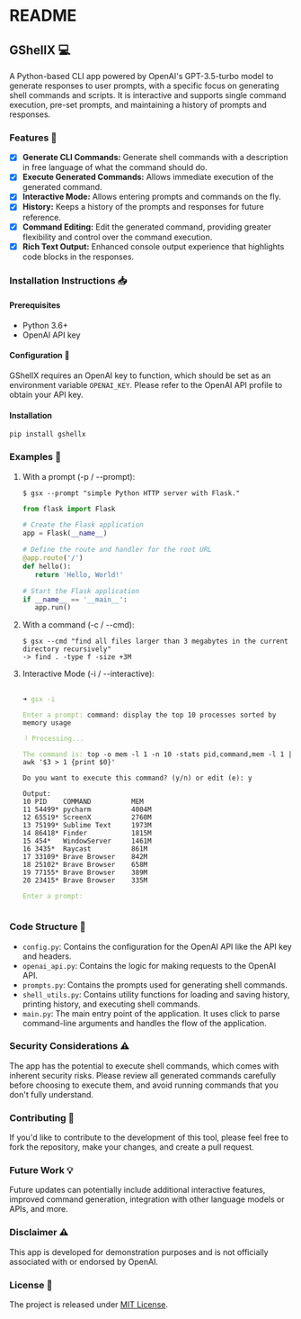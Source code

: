 # README

## GShellX 💻

A Python-based CLI app powered by OpenAI's GPT-3.5-turbo model to generate responses to user prompts, with a specific focus on generating shell commands and scripts.
It is interactive and supports single command execution, pre-set prompts, and maintaining a history of prompts and responses.

### Features 🚀

- [x] **Generate CLI Commands:** Generate shell commands with a description in free language of what the command should do.
- [x] **Execute Generated Commands:** Allows immediate execution of the generated command.
- [x] **Interactive Mode:** Allows entering prompts and commands on the fly.
- [x] **History:** Keeps a history of the prompts and responses for future reference.
- [x] **Command Editing:** Edit the generated command, providing greater flexibility and control over the command execution.
- [x] **Rich Text Output:** Enhanced console output experience that highlights code blocks in the responses.

### Installation Instructions 📥

#### Prerequisites

- Python 3.6+
- OpenAI API key

#### Configuration 🔧

GShellX requires an OpenAI key to function, which should be set as an environment variable `OPENAI_KEY`.
Please refer to the OpenAI API profile to obtain your API key.

#### Installation

```shell
pip install gshellx
```

### Examples 📖

1. With a prompt (-p / --prompt):
   
   ```shell
   $ gsx --prompt "simple Python HTTP server with Flask."
   ```

   ``` python
   from flask import Flask
   
   # Create the Flask application
   app = Flask(__name__)
   
   # Define the route and handler for the root URL
   @app.route('/')
   def hello():
      return 'Hello, World!'
   
   # Start the Flask application
   if __name__ == '__main__':
      app.run()
   ```

2. With a command (-c / --cmd):

   ``` shell
   $ gsx --cmd "find all files larger than 3 megabytes in the current directory recursively"
   -> find . -type f -size +3M
   ```

3. Interactive Mode (-i / --interactive):
   <pre>
     <code>
   ➜ <span style="color:#90BE6D">gsx -i</span>

   <span style="color:#90BE6D">Enter a prompt:</span> command: display the top 10 processes sorted by memory usage

   <span style="color:#90BE6D">⠸ Processing...</span>

   <span style="color:#90BE6D">The command is:</span> top -o mem -l 1 -n 10 -stats pid,command,mem -l 1 | awk '$3 > 1 {print $0}'

   Do you want to execute this command? (y/n) or edit (e): y

   Output:
   10 PID    COMMAND          MEM
   11 54499* pycharm          4004M
   12 65519* ScreenX          2760M
   13 75199* Sublime Text     1973M
   14 86418* Finder           1815M
   15 454*   WindowServer     1461M
   16 3435*  Raycast          861M
   17 33109* Brave Browser    842M
   18 25102* Brave Browser    658M
   19 77155* Brave Browser    389M
   20 23415* Brave Browser    335M

   <span style="color:#90BE6D">Enter a prompt:</span>
     </code>
   </pre>

### Code Structure 📂

- `config.py`: Contains the configuration for the OpenAI API like the API key and headers.
- `openai_api.py`: Contains the logic for making requests to the OpenAI API.
- `prompts.py`: Contains the prompts used for generating shell commands.
- `shell_utils.py`: Contains utility functions for loading and saving history, printing history, and executing shell commands.
- `main.py`: The main entry point of the application. It uses click to parse command-line arguments and handles the flow of the application.

### Security Considerations ⚠️

The app has the potential to execute shell commands, which comes with inherent security risks.
Please review all generated commands carefully before choosing to execute them, and avoid running commands that you don't fully understand.

### Contributing 🤝

If you'd like to contribute to the development of this tool, please feel free to fork the repository, make your changes, and create a pull request.

### Future Work 💡

Future updates can potentially include additional interactive features, improved command generation, integration with other language models or APIs, and more.

### Disclaimer ⚠️

This app is developed for demonstration purposes and is not officially associated with or endorsed by OpenAI.

### License 📜

The project is released under [MIT License](LICENSE).
